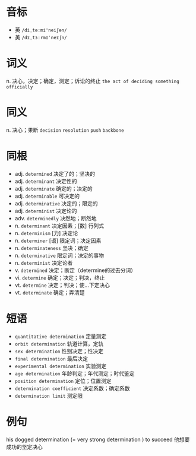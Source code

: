 # 音标

- 英 `/diˌtəːmi'neiʃən/`
- 美 `/dɪˌtɜːrmɪˈneɪʃn/`

# 词义

n. 决心，决定；确定，测定；诉讼的终止
`the act of deciding something officially`

# 同义

n. 决心；果断
`decision` `resolution` `push` `backbone`

# 同根

- adj. `determined` 决定了的；坚决的
- adj. `determinant` 决定性的
- adj. `determinate` 确定的；决定的
- adj. `determinable` 可决定的
- adj. `determinative` 决定的；限定的
- adj. `determinist` 决定论的
- adv. `determinedly` 决然地；断然地
- n. `determinant` 决定因素；[数] 行列式
- n. `determinism` [力] 决定论
- n. `determiner` [语] 限定词；决定因素
- n. `determinateness` 坚决；确定
- n. `determinative` 限定词；决定的事物
- n. `determinist` 决定论者
- v. `determined` 决定；断定（determine的过去分词）
- vi. `determine` 确定；决定；判决，终止
- vt. `determine` 决定；判决；使…下定决心
- vt. `determinate` 确定；弄清楚

# 短语

- `quantitative determination` 定量测定
- `orbit determination` 轨道计算，定轨
- `sex determination` 性别决定；性决定
- `final determination` 最后决定
- `experimental determination` 实验测定
- `age determination` 年龄判定；年代测定；时代鉴定
- `position determination` 定位；位置测定
- `determination coefficient` 决定系数；确定系数
- `determination limit` 测定限

# 例句

his dogged determination (= very strong determination ) to succeed
他想要成功的坚定决心


